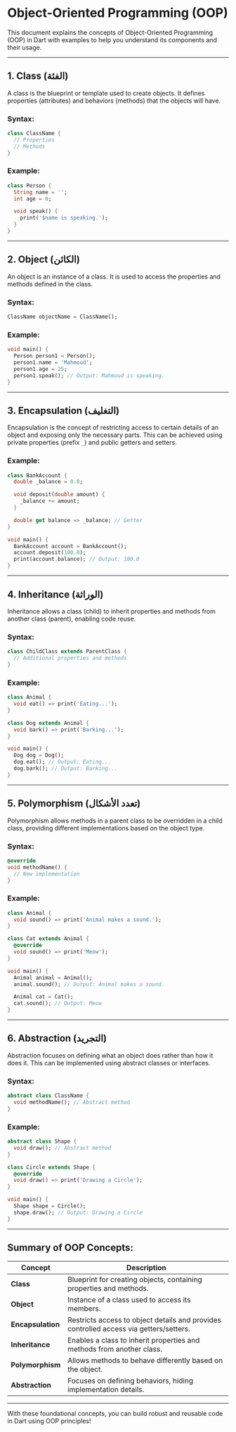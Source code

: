 # Object-Oriented Programming (OOP)

This document explains the concepts of Object-Oriented Programming (OOP) in Dart with examples to help you understand its components and their usage.

---

## 1. **Class (الفئة)**

A class is the blueprint or template used to create objects. It defines properties (attributes) and behaviors (methods) that the objects will have.

### Syntax:

```dart
class ClassName {
  // Properties
  // Methods
}
```

### Example:

```dart
class Person {
  String name = '';
  int age = 0;

  void speak() {
    print('$name is speaking.');
  }
}
```

---

## 2. **Object (الكائن)**

An object is an instance of a class. It is used to access the properties and methods defined in the class.

### Syntax:

```dart
ClassName objectName = ClassName();
```

### Example:

```dart
void main() {
  Person person1 = Person();
  person1.name = 'Mahmoud';
  person1.age = 25;
  person1.speak(); // Output: Mahmoud is speaking.
}
```

---

## 3. **Encapsulation (التغليف)**

Encapsulation is the concept of restricting access to certain details of an object and exposing only the necessary parts. This can be achieved using private properties (prefix `_`) and public getters and setters.

### Example:

```dart
class BankAccount {
  double _balance = 0.0;

  void deposit(double amount) {
    _balance += amount;
  }

  double get balance => _balance; // Getter
}

void main() {
  BankAccount account = BankAccount();
  account.deposit(100.0);
  print(account.balance); // Output: 100.0
}
```

---

## 4. **Inheritance (الوراثة)**

Inheritance allows a class (child) to inherit properties and methods from another class (parent), enabling code reuse.

### Syntax:

```dart
class ChildClass extends ParentClass {
  // Additional properties and methods
}
```

### Example:

```dart
class Animal {
  void eat() => print('Eating...');
}

class Dog extends Animal {
  void bark() => print('Barking...');
}

void main() {
  Dog dog = Dog();
  dog.eat(); // Output: Eating...
  dog.bark(); // Output: Barking...
}
```

---

## 5. **Polymorphism (تعدد الأشكال)**

Polymorphism allows methods in a parent class to be overridden in a child class, providing different implementations based on the object type.

### Syntax:

```dart
@override
void methodName() {
  // New implementation
}
```

### Example:

```dart
class Animal {
  void sound() => print('Animal makes a sound.');
}

class Cat extends Animal {
  @override
  void sound() => print('Meow');
}

void main() {
  Animal animal = Animal();
  animal.sound(); // Output: Animal makes a sound.

  Animal cat = Cat();
  cat.sound(); // Output: Meow
}
```

---

## 6. **Abstraction (التجريد)**

Abstraction focuses on defining what an object does rather than how it does it. This can be implemented using abstract classes or interfaces.

### Syntax:

```dart
abstract class ClassName {
  void methodName(); // Abstract method
}
```

### Example:

```dart
abstract class Shape {
  void draw(); // Abstract method
}

class Circle extends Shape {
  @override
  void draw() => print('Drawing a Circle');
}

void main() {
  Shape shape = Circle();
  shape.draw(); // Output: Drawing a Circle
}
```

---

## Summary of OOP Concepts:

| Concept           | Description                                                                            |
| ----------------- | -------------------------------------------------------------------------------------- |
| **Class**         | Blueprint for creating objects, containing properties and methods.                     |
| **Object**        | Instance of a class used to access its members.                                        |
| **Encapsulation** | Restricts access to object details and provides controlled access via getters/setters. |
| **Inheritance**   | Enables a class to inherit properties and methods from another class.                  |
| **Polymorphism**  | Allows methods to behave differently based on the object.                              |
| **Abstraction**   | Focuses on defining behaviors, hiding implementation details.                          |

---

With these foundational concepts, you can build robust and reusable code in Dart using OOP principles!

